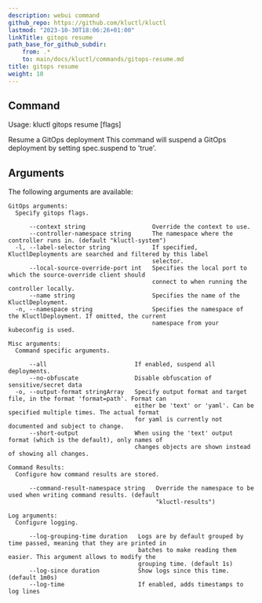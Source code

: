 ```yaml
---
description: webui command
github_repo: https://github.com/kluctl/kluctl
lastmod: "2023-10-30T18:06:26+01:00"
linkTitle: gitops resume
path_base_for_github_subdir:
    from: .*
    to: main/docs/kluctl/commands/gitops-resume.md
title: gitops resume
weight: 10
---
```


<!-- WARNING WARNING WARNING -->
<!-- DO NOT EDIT THIS FILE, IT IS AUTO SYNCED FROM github.com/kluctl/kluctl -->
<!-- WARNING WARNING WARNING -->


## Command
<!-- BEGIN SECTION "gitops resume" "Usage" false -->
Usage: kluctl gitops resume [flags]

Resume a GitOps deployment
This command will suspend a GitOps deployment by setting spec.suspend to 'true'.

<!-- END SECTION -->

## Arguments

The following arguments are available:
<!-- BEGIN SECTION "gitops resume" "GitOps arguments" true -->
```
GitOps arguments:
  Specify gitops flags.

      --context string                   Override the context to use.
      --controller-namespace string      The namespace where the controller runs in. (default "kluctl-system")
  -l, --label-selector string            If specified, KluctlDeployments are searched and filtered by this label
                                         selector.
      --local-source-override-port int   Specifies the local port to which the source-override client should
                                         connect to when running the controller locally.
      --name string                      Specifies the name of the KluctlDeployment.
  -n, --namespace string                 Specifies the namespace of the KluctlDeployment. If omitted, the current
                                         namespace from your kubeconfig is used.

```
<!-- END SECTION -->
<!-- BEGIN SECTION "gitops resume" "Misc arguments" true -->
```
Misc arguments:
  Command specific arguments.

      --all                         If enabled, suspend all deployments.
      --no-obfuscate                Disable obfuscation of sensitive/secret data
  -o, --output-format stringArray   Specify output format and target file, in the format 'format=path'. Format can
                                    either be 'text' or 'yaml'. Can be specified multiple times. The actual format
                                    for yaml is currently not documented and subject to change.
      --short-output                When using the 'text' output format (which is the default), only names of
                                    changes objects are shown instead of showing all changes.

```
<!-- END SECTION -->
<!-- BEGIN SECTION "gitops resume" "Command Results" true -->
```
Command Results:
  Configure how command results are stored.

      --command-result-namespace string   Override the namespace to be used when writing command results. (default
                                          "kluctl-results")

```
<!-- END SECTION -->
<!-- BEGIN SECTION "gitops resume" "Log arguments" true -->
```
Log arguments:
  Configure logging.

      --log-grouping-time duration   Logs are by default grouped by time passed, meaning that they are printed in
                                     batches to make reading them easier. This argument allows to modify the
                                     grouping time. (default 1s)
      --log-since duration           Show logs since this time. (default 1m0s)
      --log-time                     If enabled, adds timestamps to log lines

```
<!-- END SECTION -->
